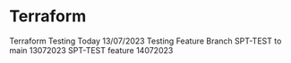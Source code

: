 # Terraform
Terraform
Testing Today 13/07/2023
Testing Feature Branch
SPT-TEST to main 13072023 
SPT-TEST feature 14072023